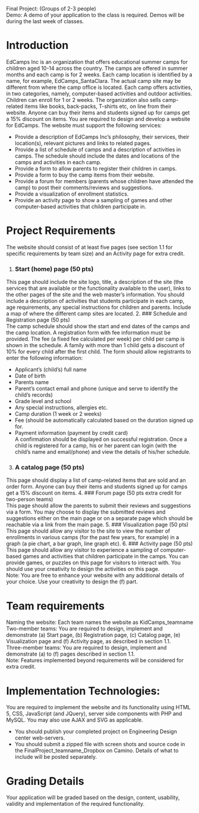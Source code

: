 Final Project: (Groups of 2-3 people)  
Demo: A demo of your application to the class is required. Demos will be during the last week of classes.

Introduction
===
EdCamps Inc is an organization that offers educational summer camps for children aged 10-14 across the country. The camps are offered in summer months and each camp is for 2 weeks. Each camp location is identified by a name, for example, EdCamps_SantaClara. The actual camp site may be different from where the camp office is located. Each camp offers activities, in two categories, namely, computer-based activities and outdoor activities. Children can enroll for 1 or 2 weeks. The organization also sells camp-related items like books, back-packs, T-shirts etc, on line from their website. Anyone can buy their items and students signed up for camps get a 15% discount on items.
You are required to design and develop a website for EdCamps.
The website must support the following services:
- Provide a description of EdCamps Inc’s philosophy, their services, their location(s), relevant pictures and links to related pages.
- Provide a list of schedule of camps and a description of activities in camps. The schedule should include the dates and locations of the camps and activities in each camp.
- Provide a form to allow parents to register their children in camps.
- Provide a form to buy the camp items from their website.
- Provide a forum for members (parents whose children have attended the camp) to post their comments/reviews and suggestions.
- Provide a visualization of enrollment statistics.
- Provide an activity page to show a sampling of games and other computer-based activities that children participate in.

Project Requirements
===
The website should consist of at least five pages (see section 1.1 for specific requirements by team size) and an Activity page for extra credit.
1. ### Start (home) page (50 pts)  
This page should include the site logo, title, a description of the site (the services that are available or the functionality available to the user), links to the other pages of the site and the web master’s information. You should include a description of activities that students participate in each camp, age requirements, any special instructions for children and parents.
Include a map of where the different camp sites are located.
2. ### Schedule and Registration page (50 pts)  
The camp schedule should show the start and end dates of the camps and the camp location. A registration form with fee information must be provided. The fee (a fixed fee calculated per week) per child per camp is shown in the schedule. A family with more than 1 child gets a discount of 10% for every child after the first child. The form should allow registrants to enter the following information:
  - Applicant’s (child’s) full name
  - Date of birth
  - Parents name
  - Parent’s contact email and phone (unique and serve to identify the child’s records)
  - Grade level and school
  - Any special instructions, allergies etc.
  - Camp duration (1 week or 2 weeks)
  - Fee (should be automatically calculated based on the duration signed up for.
  - Payment information (payment by credit card)  
A confirmation should be displayed on successful registration. Once a child is registered for a camp, his or her parent can login (with the child’s name and email/phone) and view the details of his/her schedule.
3. ### A catalog page (50 pts)  
This page should display a list of camp-related items that are sold and an order form. Anyone can buy their items and students signed up for camps get a 15% discount on items.
4. ### Forum page (50 pts extra credit for two-person teams)  
This page should allow the parents to submit their reviews and suggestions via a form. You may choose to display the submitted reviews and suggestions either on the main page or on a separate page which should be reachable via a link from the main page.
5. ### Visualization page (50 pts)  
This page should allow any visitor to the site to view the number of enrollments in various camps (for the past few years, for example) in a graph (a pie chart, a bar graph, line graph etc).
6. ### Activity page (50 pts)  
This page should allow any visitor to experience a sampling of computer-based games and activities that children participate in the camps.  You can provide games, or puzzles on this page for visitors to interact with. You should use your creativity to design the activities on this page.  
Note: You are free to enhance your website with any additional details of your choice. Use your creativity to design the (f) part.

Team requirements
===
Naming the website: Each team names the website as KidCamps_teamname  
Two-member teams: You are required to design, implement and demonstrate (a) Start page, (b) Registration page, (c) Catalog page, (e) Visualization page and (f) Activity page, as described in section 1.1.  
Three-member teams: You are required to design, implement and demonstrate (a) to (f) pages described in section 1.1.  
Note: Features implemented beyond requirements will be considered for extra credit.

Implementation Technologies:
===
You are required to implement the website and its functionality using HTML 5, CSS, JavaScript (and JQuery), server side components with PHP and MySQL. You may also use AJAX and SVG as applicable.
  - You should publish your completed project on Engineering Design center web-servers.
  - You should submit a zipped file with screen shots and source code in the
FinalProject_teamname_Dropbox on Camino. Details of what to include will be posted separately.

Grading Details
===
Your application will be graded based on the design, content, usability, validity and implementation of the required functionality.
